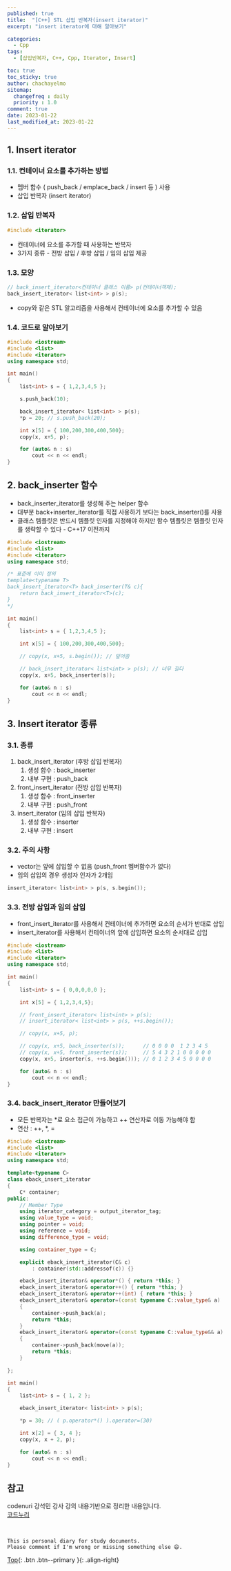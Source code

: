 ```yaml
---
published: true
title:  "[C++] STL 삽입 반복자(insert iterator)"
excerpt: "insert iterator에 대해 알아보기"

categories:
  - Cpp
tags:
  - [삽입반복자, C++, Cpp, Iterator, Insert]

toc: true
toc_sticky: true
author: chachayelmo
sitemap:
  changefreq : daily
  priority : 1.0
comment: true
date: 2023-01-22
last_modified_at: 2023-01-22
---
```


## 1. Insert iterator

### 1.1. 컨테이너 요소를 추가하는 방법

- 멤버 함수 ( push_back / emplace_back / insert 등 ) 사용
- 삽입 반복자 (insert iterator)

### 1.2. 삽입 반복자

```cpp
#include <iterator>
```
- 컨테이너에 요소를 추가할 때 사용하는 반복자
- 3가지 종류 - 전방 삽입 / 후방 삽입 / 임의 삽입 제공

### 1.3. 모양

```cpp
// back_insert_iterator<컨테이너 클래스 이름> p(컨테이너객체);
back_insert_iterator< list<int> > p(s);
```

- copy와 같은 STL 알고리즘을 사용해서 컨테이너에 요소를 추가할 수 있음

### 1.4. 코드로 알아보기

```cpp
#include <iostream>
#include <list>
#include <iterator>
using namespace std;

int main()
{
    list<int> s = { 1,2,3,4,5 };

    s.push_back(10);

    back_insert_iterator< list<int> > p(s);
    *p = 20; // s.push_back(20);

    int x[5] = { 100,200,300,400,500};
    copy(x, x+5, p);

    for (auto& n : s)
        cout << n << endl;
}
```

## 2. back_inserter 함수

- back_inserter_iterator를 생성해 주는 helper 함수
- 대부분 back+inserter_iterator를 직접 사용하기 보다는 back_inserter()를 사용
- 클래스 템플릿은 반드시 템플릿 인자를 지정해야 하지만 함수 템플릿은 템플릿 인자를 생략할 수 있다 - C++17 이전까지

```cpp
#include <iostream>
#include <list>
#include <iterator>
using namespace std;

/* 표준에 이미 정의
template<typename T>
back_insert_iterator<T> back_inserter(T& c){
    return back_insert_iterator<T>(c);
}
*/

int main()
{
    list<int> s = { 1,2,3,4,5 };

    int x[5] = { 100,200,300,400,500};

    // copy(x, x+5, s.begin()); // 덮어씀

    // back_insert_iterator< list<int> > p(s); // 너무 길다
    copy(x, x+5, back_inserter(s));

    for (auto& n : s)
        cout << n << endl;
}
```

## 3. Insert iterator 종류

### 3.1. 종류

1. back_insert_iterator (후방 삽입 반복자)
    1. 생성 함수 : back_inserter
    2. 내부 구현 : push_back
2. front_insert_iterator (전방 삽입 반복자)
    1. 생성 함수 : front_inserter
    2. 내부 구현 : push_front
3. insert_iterator (임의 삽입 반복자)
    1. 생성 함수 : inserter
    2. 내부 구현 : insert

### 3.2. 주의 사항

- vector는 앞에 삽입할 수 없음 (push_front 멤버함수가 없다)
- 임의 삽입의 경우 생성자 인자가 2개임

```cpp
insert_iterator< list<int> > p(s, s.begin());
```

### 3.3. 전방 삽입과 임의 삽입

- front_insert_iterator를 사용해서 컨테이너에 추가하면 요소의 순서가 반대로 삽입
- insert_iterator를 사용해서 컨테이너의 앞에 삽입하면 요소의 순서대로 삽입

```cpp
#include <iostream>
#include <list>
#include <iterator>
using namespace std;

int main()
{
    list<int> s = { 0,0,0,0,0 };

    int x[5] = { 1,2,3,4,5};

    // front_insert_iterator< list<int> > p(s);
    // insert_iterator< list<int> > p(s, ++s.begin());

    // copy(x, x+5, p);

    // copy(x, x+5, back_inserter(s));      // 0 0 0 0  1 2 3 4 5
    // copy(x, x+5, front_inserter(s));     // 5 4 3 2 1 0 0 0 0 0
    copy(x, x+5, inserter(s, ++s.begin())); // 0 1 2 3 4 5 0 0 0 0

    for (auto& n : s)
        cout << n << endl;
}
```

### 3.4. back_insert_iterator 만들어보기

- 모든 반복자는 *로 요소 접근이 가능하고 ++ 연산자로 이동 가능해야 함
- 연산 : ++, *, =

```cpp
#include <iostream>
#include <list>
#include <iterator>
using namespace std;

template<typename C>
class eback_insert_iterator
{
    C* container;
public:
    // Member Type
    using iterator_category = output_iterator_tag;
    using value_type = void;
    using pointer = void;
    using reference = void;
    using difference_type = void;

    using container_type = C;

    explicit eback_insert_iterator(C& c)
        : container(std::addressof(c)) {}

    eback_insert_iterator& operator*() { return *this; }
    eback_insert_iterator& operator++() { return *this; }
    eback_insert_iterator& operator++(int) { return *this; }
    eback_insert_iterator& operator=(const typename C::value_type& a)
    {
        container->push_back(a);
        return *this;
    }
    eback_insert_iterator& operator=(const typename C::value_type&& a)
    {
        container->push_back(move(a));
        return *this;
    }

};

int main()
{
    list<int> s = { 1, 2 };

    eback_insert_iterator< list<int> > p(s);

    *p = 30; // ( p.operator*() ).operator=(30)

    int x[2] = { 3, 4 };
    copy(x, x + 2, p);

    for (auto& n : s)
        cout << n << endl;
}
```

## 참고
codenuri 강석민 강사 강의 내용기반으로 정리한 내용입니다.  
[코드누리](https://github.com/codenuri)  

<br>

    This is personal diary for study documents.
    Please comment if I'm wrong or missing something else 😄. 

[Top](#){: .btn .btn--primary }{: .align-right}